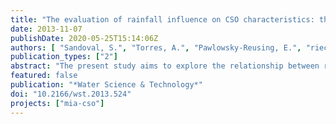 ```yaml
---
title: "The evaluation of rainfall influence on CSO characteristics: the Berlin case study"
date: 2013-11-07
publishDate: 2020-05-25T15:14:06Z
authors: [ "Sandoval, S.", "Torres, A.", "Pawlowsky-Reusing, E.", "riechel", "caradot" ]
publication_types: ["2"]
abstract: "The present study aims to explore the relationship between rainfall variables and water quality/quantity characteristics of combined sewer overflows (CSO), by the use of multivariate statistical methods and online measurements at a principal CSO outlet in Berlin (Germany). Canonical correlation results showed that the maximum and average rainfall intensities are the most influential variables to describe CSO water quantity and pollutant loads whereas the duration of the rainfall event and the rain depth seem to be the most influential variables to describe CSO pollutant concentrations. The analysis of Partial Least Squares (PLS) regression models confirms the findings of the canonical correlation and highlights three main influences of rainfall on CSO characteristics: (i) CSO water quantity characteristics are mainly influenced by the maximal rainfall intensities, (ii) CSO pollutants concentrations were found to be mostly associated with duration of the rainfall and (iii) pollutants loads seemed to be principally influenced by dry weather duration before the rainfall event. The prediction quality of PLS models is rather low (R² < 0.6) but results can be useful to explore qualitatively the influence of rainfall on CSO characteristics."
featured: false
publication: "*Water Science & Technology*"
doi: "10.2166/wst.2013.524"
projects: ["mia-cso"]
---
```


